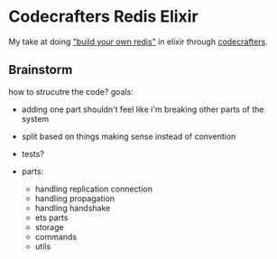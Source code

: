 # Codecrafters Redis Elixir

My take at doing ["build your own redis"](https://app.codecrafters.io/courses/redis/overview) in elixir through [codecrafters](https://codecrafters.io/).

## Brainstorm

how to strucutre the code?
goals:

- adding one part shouldn't feel like i'm breaking other parts of the system
- split based on things making sense instead of convention
- tests?

- parts:
  - handling replication connection
  - handling propagation
  - handling handshake
  - ets parts
  - storage
  - commands
  - utils
